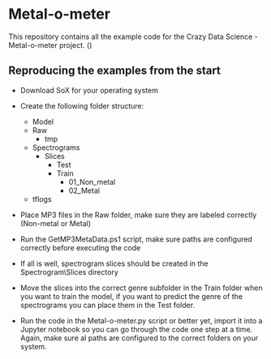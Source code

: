 # Metal-o-meter
This repository contains all the example code for the Crazy Data Science - Metal-o-meter project.
()


## Reproducing the examples from the start

- Download SoX for your operating system
- Create the following folder structure:
  - Model
  - Raw
    - tmp
  - Spectrograms
    - Slices
	    - Test
		- Train
		   - 01_Non_metal
		   - 02_Metal
  - tflogs
  
- Place MP3 files in the Raw folder, make sure they are labeled correctly (Non-metal or Metal)
- Run the GetMP3MetaData.ps1 script, make sure paths are configured correctly before executing the code
- If all is well, spectrogram slices should be created in the Spectrogram\Slices directory
- Move the slices into the correct genre subfolder in the Train folder when you want to train the model, if you want to predict the genre of the spectrograms you can place them in the Test folder.
- Run the code in the Metal-o-meter.py script or better yet, import it into a Jupyter notebook so you can go through the code one step at a time.
  Again, make sure al paths are configured to the correct folders on your system.
  
  